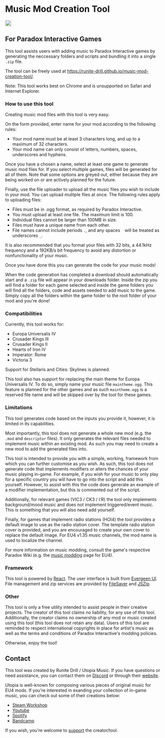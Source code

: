 # Music Mod Creation Tool
<a href="https://discord.gg/SdQhfBM"><img src="https://img.shields.io/discord/755191733456863262?label=Help" height="20"></a>

## For Paradox Interactive Games

This tool assists users with adding music to Paradox Interactive games by generating the neccessary folders and scripts and bundling it into a single `.zip` file.

The tool can be freely used at https://runite-drill.github.io/music-mod-creation-tool/.

Note: This tool works best on Chrome and is unsupported on Safari and Internet Explorer.

### How to use this tool

Creating music mod files with this tool is very easy.

On the form provided, enter name for your mod according to the following rules:
- Your mod name must be at least 3 characters long, and up to a maximum of 32 characters.
- Your mod name can only consist of letters, numbers, spaces, underscores and hyphens.

Once you have a chosen a name, select at least one game to generate music mod files for. If you select multiple games, files will be generated for all of them. Note that some options are greyed out, either because they are being worked on or are actively planned for the future.

Finally, use the file uploader to upload all the music files you wish to include in your mod. You can upload mulitple files at once. The following rules apply to uploading files:
- Files must be in .ogg format, as required by Paradox Interactive.
- You must upload at least one file. The maximum limit is 100.
- Individual files cannot be larger than 100MB in size.
- Files must have a unique name from each other.
- File names cannot include periods `.`, and any spaces ` ` will be treated as underscores `_`.

It is also recommended that you format your files with 32 bits, a 44.1kHz frequency and a 192KB/s bit frequency to avoid any distortion or nonfunctionality of your music.

Once you have done this you can generate the code for your music mods!

When the code generation has completed a download should automatically start and a `.zip` file will appear in your downloads folder. Inside the zip you will find a folder for each game selected and inside the game folders you will find all the folders, code and assets needed to add music to the game. Simply copy all the folders within the game folder to the root folder of your mod and you're done!


### Compatibilities

Currently, this tool works for:
- Europa Universalis IV
- Crusader Kings III
- Crusader Kings II
- Hearts of Iron IV
- Imperator: Rome
- Victoria 3

Support for Stellaris and Cities: Skylines is planned.

This tool also has support for replacing the main theme for Europa Universalis IV. To do so, simply name your music file `maintheme.ogg`. This feature is planned for the other games and as such `maintheme.ogg` is a reserved file name and will be skipped over by the tool for these games.

### Limitations

This tool generates code based on the inputs you provide it, however, it is limited in its capabilities. 

Most importantly, this tool does not generate a whole new mod (e.g. the `.mod` and `descriptor` files). It only generates the relevant files needed to implement music within an existing mod. As such you may need to create a new mod to add the generated files into.

This tool is intended to provide you with a simple, working, framework from which you can further customise as you wish. As such, this tool does not generate code that implements modifiers or alters the chances of your music playing in-game. For example, if you wish for your music to only play for a specific country you will have to go into the script and add this yourself. However, to assist with this the code does generate an example of a modifier implementation, but this is commented out of the script. 

Additionally, for relevant games (VIC3 / CK3 / I:R) the tool only implements background/mood music and does not implement triggered/event music. This is something that you will also need add yourself.

Finally, for games that implement radio stations (HOI4) the tool provides a default image to use as the radio station cover. The template radio station cover is provided, and you are encouraged to create your own cover to replace the default image. For EU4 v1.35 music channels, the mod name is used to localize the channel.

For more information on music modding, consult the game's respective Paradox Wiki (e.g. the [music modding](https://eu4.paradoxwikis.com/Music_modding) page for EU4).

### Framework

This tool is powered by [React](https://reactjs.org). The user interface is built from [Evergeen UI](https://evergreen.segment.com). File management and zip services are provided by [FileSaver](https://github.com/eligrey/FileSaver.js) and [JSZip](https://stuk.github.io/jszip/).

### Other

This tool is only a free utility intended to assist people in their creative projects. The creator of this tool claims no liability, for any  use of this tool. Additionally, the creator claims no ownership of any mod or music created using this tool (this tool does not retain any data). Users of this tool are reminded to respect international copyrights in place for artist's music as well as the terms and conditions of Paradox Interactive's modding policies.

Otherwise, enjoy the tool!

## Contact

This tool was created by Runite Drill / Utopia Music. If you have questions or need assistance, you can contact them on [Discord](https://discord.gg/SdQhfBM) or through their [website](www.utopiamusic.net/contact).

Utopia is well-known for composing various pieces of original music for EU4 mods. If you're interested in exanding your collection of in-game music, you can check out some of their creations below:

- [Steam Workshop](https://steamcommunity.com/sharedfiles/filedetails/?id=2240429843)
- [Youtube](https://www.youtube.com/channel/UCKfQv7M94LPdACI2e4AmVww)
- [Spotify](https://open.spotify.com/artist/0mfgyFocLTW5Piqx811ZUv)
- [Bandcamp](https://utopiamusicnz.bandcamp.com)

If you wish, you're welcome to [support](https://www.buymeacoffee.com/utopia) the creator/tool.
